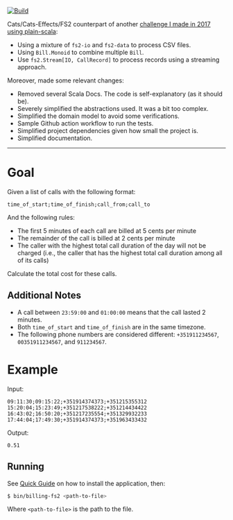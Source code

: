 [![Build](https://github.com/bphenriques-interview-challenges/phone-calls-billing-challenge-fs2/actions/workflows/build.yaml/badge.svg)](https://github.com/bphenriques-interview-challenges/phone-calls-billing-challenge-fs2/actions/workflows/build.yaml)

Cats/Cats-Effects/FS2 counterpart of another [challenge I made in 2017 using plain-scala](https://github.com/bphenriques-interview-challenges/phone-calls-billing-challenge):
- Using a mixture of `fs2-io` and `fs2-data` to process CSV files.
- Using `Bill.Monoid` to combine multiple `Bill`.
- Use `fs2.Stream[IO, CallRecord]` to process records using a streaming approach.

Moreover, made some relevant changes:
- Removed several Scala Docs. The code is self-explanatory (as it should be).
- Severely simplified the abstractions used. It was a bit too complex.
- Simplified the domain model to avoid some verifications.
- Sample Github action workflow to run the tests.
- Simplified project dependencies given how small the project is.
- Simplified documentation.
---

# Goal

Given a list of calls with the following format:

    time_of_start;time_of_finish;call_from;call_to

And the following rules:

 - The first 5 minutes of each call are billed at 5 cents per minute
 - The remainder of the call is billed at 2 cents per minute
 - The caller with the highest total call duration of the day will not be charged (i.e., the caller that has the highest total call duration among all of its calls)

Calculate the total cost for these calls.

## Additional Notes

* A call between `23:59:00` and `01:00:00` means that the call lasted 2 minutes.
* Both `time_of_start` and `time_of_finish` are in the same timezone.
* The following phone numbers are considered different: `+351911234567`, `00351911234567`, and `911234567`.

# Example

Input:
```
09:11:30;09:15:22;+351914374373;+351215355312
15:20:04;15:23:49;+351217538222;+351214434422
16:43:02;16:50:20;+351217235554;+351329932233
17:44:04;17:49:30;+351914374373;+351963433432
```

Output:
``` 
0.51
``` 

## Running

See [Quick Guide](CONTRIBUTING.md#quick-guide) on how to install the application, then:
```bash
$ bin/billing-fs2 <path-to-file>
```

Where `<path-to-file>` is the path to the file.

